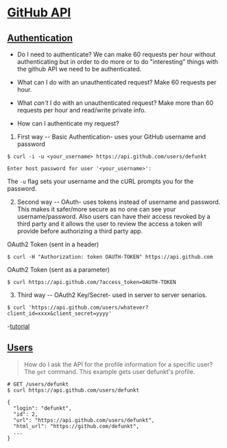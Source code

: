# [GitHub API](https://developer.github.com/v3/)

## [Authentication](https://developer.github.com/v3/#authentication)

* Do I need to authenticate? 
We can make 60 requests per hour without authenticating but in order to do more or to do "interesting" things with the github API we need to be authenticated.

* What can I do with an unauthenticated request? 
Make 60 requests per hour. 

* What _can't_ I do with an unauthenticated request? 
Make more than 60 requests per hour and read/write private info. 

* How can I authenticate my request?

1. First way -- Basic Authentication- uses your GitHub username and password
```
$ curl -i -u <your_username> https://api.github.com/users/defunkt

Enter host password for user '<your_username>':
```
The `-u` flag sets your username and the cURL prompts you for the password.  

2. Second way -- OAuth- uses tokens instead of username and password. This makes it safer/more secure as no one can see your username/password. Also users can have their access revoked by a third party and it allows the user to review the access a token will provide before authorizing a third party app. 

OAuth2 Token (sent in a header)
```
$ curl -H "Authorization: token OAUTH-TOKEN" https://api.github.com
```
OAuth2 Token (sent as a parameter)
```
$ curl https://api.github.com/?access_token=OAUTH-TOKEN
```
3. Third way -- OAuth2 Key/Secret- used in server to server senarios.
```
$ curl 'https://api.github.com/users/whatever?client_id=xxxx&client_secret=yyyy'
```

-[tutorial](https://developer.github.com/guides/getting-started/)



## [Users](https://developer.github.com/v3/users/)

> How do I ask the API for the profile information for a specific user?
The `get` command. This example gets user defunkt's profile. 
```
# GET /users/defunkt
$ curl https://api.github.com/users/defunkt
```
```
{
  "login": "defunkt",
  "id": 2,
  "url": "https://api.github.com/users/defunkt",
  "html_url": "https://github.com/defunkt",
  ...
}
```
